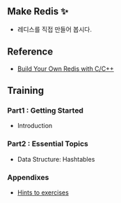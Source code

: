 ## Make Redis :sparkles: ##
  + 레디스를 직접 만들어 봅시다.

## Reference ##
  + [Build Your Own Redis with C/C++](https://build-your-own.org/redis/)

## Training ##
### Part1 : Getting Started ###
  + Introduction
### Part2 : Essential Topics ###
  + Data Structure: Hashtables
### Appendixes ### 
  + [Hints to exercises](https://build-your-own.org/redis/a1_hints)